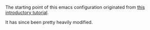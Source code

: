 The starting point of this emacs configuration originated from [this introductory tutorial](http://www.braveclojure.com/basic-emacs/).

It has since been pretty heavily modified.